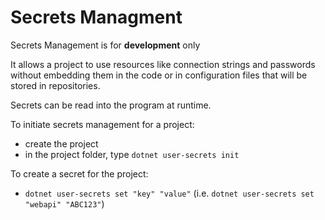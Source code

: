 # Secrets Managment

Secrets Management is for **development** only

It allows a project to use resources like connection strings and passwords without embedding them 
in the code or in configuration files that will be stored in repositories.

Secrets can be read into the program at runtime.

To initiate secrets management for a project:
- create the project
- in the project folder, type `dotnet user-secrets init`

To create a secret for the project:
- `dotnet user-secrets set "key" "value"` (i.e. `dotnet user-secrets set "webapi" "ABC123"`)
